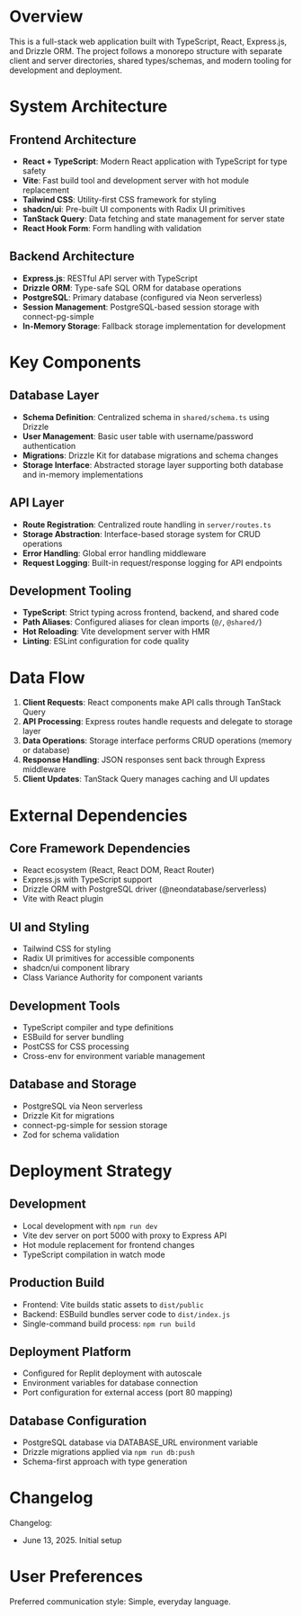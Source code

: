 # Overview

This is a full-stack web application built with TypeScript, React, Express.js, and Drizzle ORM. The project follows a monorepo structure with separate client and server directories, shared types/schemas, and modern tooling for development and deployment.

# System Architecture

## Frontend Architecture
- **React + TypeScript**: Modern React application with TypeScript for type safety
- **Vite**: Fast build tool and development server with hot module replacement
- **Tailwind CSS**: Utility-first CSS framework for styling
- **shadcn/ui**: Pre-built UI components with Radix UI primitives
- **TanStack Query**: Data fetching and state management for server state
- **React Hook Form**: Form handling with validation

## Backend Architecture
- **Express.js**: RESTful API server with TypeScript
- **Drizzle ORM**: Type-safe SQL ORM for database operations
- **PostgreSQL**: Primary database (configured via Neon serverless)
- **Session Management**: PostgreSQL-based session storage with connect-pg-simple
- **In-Memory Storage**: Fallback storage implementation for development

# Key Components

## Database Layer
- **Schema Definition**: Centralized schema in `shared/schema.ts` using Drizzle
- **User Management**: Basic user table with username/password authentication
- **Migrations**: Drizzle Kit for database migrations and schema changes
- **Storage Interface**: Abstracted storage layer supporting both database and in-memory implementations

## API Layer
- **Route Registration**: Centralized route handling in `server/routes.ts`
- **Storage Abstraction**: Interface-based storage system for CRUD operations
- **Error Handling**: Global error handling middleware
- **Request Logging**: Built-in request/response logging for API endpoints

## Development Tooling
- **TypeScript**: Strict typing across frontend, backend, and shared code
- **Path Aliases**: Configured aliases for clean imports (`@/`, `@shared/`)
- **Hot Reloading**: Vite development server with HMR
- **Linting**: ESLint configuration for code quality

# Data Flow

1. **Client Requests**: React components make API calls through TanStack Query
2. **API Processing**: Express routes handle requests and delegate to storage layer
3. **Data Operations**: Storage interface performs CRUD operations (memory or database)
4. **Response Handling**: JSON responses sent back through Express middleware
5. **Client Updates**: TanStack Query manages caching and UI updates

# External Dependencies

## Core Framework Dependencies
- React ecosystem (React, React DOM, React Router)
- Express.js with TypeScript support
- Drizzle ORM with PostgreSQL driver (@neondatabase/serverless)
- Vite with React plugin

## UI and Styling
- Tailwind CSS for styling
- Radix UI primitives for accessible components
- shadcn/ui component library
- Class Variance Authority for component variants

## Development Tools
- TypeScript compiler and type definitions
- ESBuild for server bundling
- PostCSS for CSS processing
- Cross-env for environment variable management

## Database and Storage
- PostgreSQL via Neon serverless
- Drizzle Kit for migrations
- connect-pg-simple for session storage
- Zod for schema validation

# Deployment Strategy

## Development
- Local development with `npm run dev`
- Vite dev server on port 5000 with proxy to Express API
- Hot module replacement for frontend changes
- TypeScript compilation in watch mode

## Production Build
- Frontend: Vite builds static assets to `dist/public`
- Backend: ESBuild bundles server code to `dist/index.js`
- Single-command build process: `npm run build`

## Deployment Platform
- Configured for Replit deployment with autoscale
- Environment variables for database connection
- Port configuration for external access (port 80 mapping)

## Database Configuration
- PostgreSQL database via DATABASE_URL environment variable
- Drizzle migrations applied via `npm run db:push`
- Schema-first approach with type generation

# Changelog

Changelog:
- June 13, 2025. Initial setup

# User Preferences

Preferred communication style: Simple, everyday language.